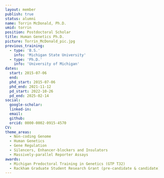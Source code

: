 ```yaml
---
layout: member
publish: true
status: alumni
name: Torrin McDonald, Ph.D.
umid: torrin
position: Postdoctoral Scholar
title: Human Genetics Ph.D.
picture: Torrin_McDonald_pic.jpg
previous_training:
  - type: 'B.S.'
    info: 'Michigan State University'
  - type: 'Ph.D.'
    info: 'University of Michigan'
dates:
  start: 2015-07-06
  end: 
  phd_start: 2015-07-06
  phd_end: 2021-11-12
  pd_start: 2022-10-26
  pd_end: 2025-02-14
social: 
  google-scholar: 
  linked-in: 
  email: 
  github:
  orcid: 0000-0002-0915-4570
CV: 
theme_areas:
  - Non-coding Genome
  - Human Genetics
  - Gene Regulation
  - Silencers, Enhancer-blockers and Insulators
  - Massively-parallel Reporter Assays
awards:
  - Michigan Predoctoral Training in Genetics (GTP T32)
  - Rackham Graduate Student Research Grant (pre-candidate & candidate)
---
```




